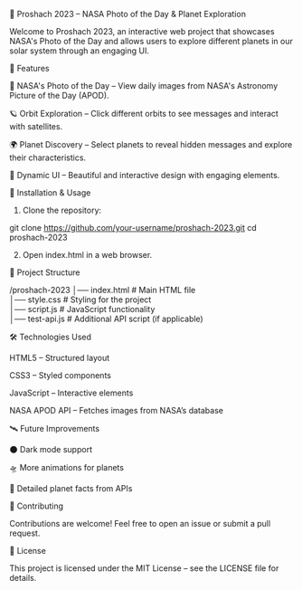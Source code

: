 🌌 Proshach 2023 – NASA Photo of the Day & Planet Exploration

Welcome to Proshach 2023, an interactive web project that showcases NASA's Photo of the Day and allows users to explore different planets in our solar system through an engaging UI.

🚀 Features

📸 NASA's Photo of the Day – View daily images from NASA's Astronomy Picture of the Day (APOD).

🪐 Orbit Exploration – Click different orbits to see messages and interact with satellites.

🌍 Planet Discovery – Select planets to reveal hidden messages and explore their characteristics.

🎨 Dynamic UI – Beautiful and interactive design with engaging elements.


🔧 Installation & Usage

1. Clone the repository:

git clone https://github.com/your-username/proshach-2023.git
cd proshach-2023


2. Open index.html in a web browser.



📂 Project Structure

/proshach-2023
│── index.html       # Main HTML file  
│── style.css        # Styling for the project  
│── script.js        # JavaScript functionality  
│── test-api.js      # Additional API script (if applicable)

🛠 Technologies Used

HTML5 – Structured layout

CSS3 – Styled components

JavaScript – Interactive elements

NASA APOD API – Fetches images from NASA’s database


🛰 Future Improvements

🌑 Dark mode support

🛸 More animations for planets

📝 Detailed planet facts from APIs


🌟 Contributing

Contributions are welcome! Feel free to open an issue or submit a pull request.

📜 License

This project is licensed under the MIT License – see the LICENSE file for details.


